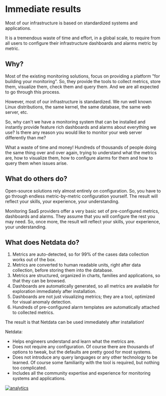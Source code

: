 # Immediate results

Most of our infrastructure is based on standardized systems and applications. 
 
It is a tremendous waste of time and effort, in a global scale, to require from all users to configure their infrastructure dashboards and alarms metric by metric.

## Why?

Most of the existing monitoring solutions, focus on providing a platform "for building your monitoring". So, they provide the tools to collect metrics, store them, visualize them, check them and query them. And we are all expected to go through this process.

However, most of our infrastructure is standardized. We run well known Linux distributions, the same kernel, the same database, the same web server, etc.

So, why can't we have a monitoring system that can be installed and instantly provide feature rich dashboards and alarms about everything we use? Is there any reason you would like to monitor your web server differently than me?

What a waste of time and money! Hundreds of thousands of people doing the same thing over and over again, trying to understand what the metrics are, how to visualize them, how to configure alarms for them and how to query them when issues arise.

## What do others do?

Open-source solutions rely almost entirely on configuration. So, you have to go through endless metric-by-metric configuration yourself. The result will reflect your skills, your experience, your understanding.

Monitoring SaaS providers offer a very basic set of pre-configured metrics, dashboards and alarms. They assume that you will configure the rest you may need. So, once more, the result will reflect your skills, your experience, your understanding.

## What does Netdata do?

1. Metrics are auto-detected, so for 99% of the cases data collection works out of the box.
2. Metrics are converted to human readable units, right after data collection, before storing them into the database.
3. Metrics are structured, organized in charts, families and applications, so that they can be browsed.
4. Dashboards are automatically generated, so all metrics are available for exploration immediately after installation.
5. Dashboards are not just visualizing metrics; they are a tool, optimized for visual anomaly detection.
6. Hundreds of pre-configured alarm templates are automatically attached to collected metrics.

The result is that Netdata can be used immediately after installation!

Netdata:

- Helps engineers understand and learn what the metrics are.
- Does not require any configuration. Of course there are thousands of options to tweak, but the defaults are pretty good for most systems.
- Does not introduce any query languages or any other technology to be learned. Of course some familiarity with the tool is required, but nothing too complicated.
- Includes all the community expertise and experience for monitoring systems and applications.

[![analytics](https://www.google-analytics.com/collect?v=1&aip=1&t=pageview&_s=1&ds=github&dr=https%3A%2F%2Fgithub.com%2Fnetdata%2Fnetdata&dl=https%3A%2F%2Fmy-netdata.io%2Fgithub%2Fdocs%2Fwhy-netdata%2Fimmediate-results&_u=MAC~&cid=5792dfd7-8dc4-476b-af31-da2fdb9f93d2&tid=UA-64295674-3)]()
